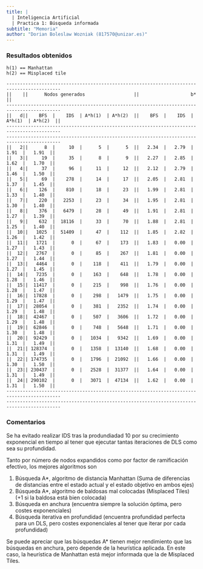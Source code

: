 ```yaml
---
title: |
  | Inteligencia Artificial
  | Practica 1: Búsqueda informada
subtitle: "Memoria"
author: "Dorian Boleslaw Wozniak (817570@unizar.es)"
---
```


### Resultados obtenidos

```
h(1) == Manhattan
h(2) == Misplaced tile

------------------------------------------------------------------------------------------
||    ||      Nodos generados                  ||                   b*                  ||
------------------------------------------------------------------------------------------
||   d||    BFS  |    IDS  | A*h(1)  | A*h(2)  ||    BFS  |    IDS  | A*h(1)  | A*h(2)  ||
------------------------------------------------------------------------------------------
------------------------------------------------------------------------------------------
||   2||      8  |     10  |      5  |      5  ||   2.34  |   2.79  |   1.91  |   1.91  ||
||   3||     19  |     35  |      8  |      9  ||   2.27  |   2.85  |   1.62  |   1.70  ||
||   4||     37  |     96  |     11  |     12  ||   2.12  |   2.79  |   1.46  |   1.50  ||
||   5||     69  |    278  |     14  |     17  ||   2.05  |   2.81  |   1.37  |   1.45  ||
||   6||    126  |    810  |     18  |     23  ||   1.99  |   2.81  |   1.33  |   1.40  ||
||   7||    220  |   2253  |     23  |     34  ||   1.95  |   2.81  |   1.30  |   1.40  ||
||   8||    376  |   6479  |     28  |     49  ||   1.91  |   2.81  |   1.27  |   1.39  ||
||   9||    632  |  18116  |     33  |     70  ||   1.88  |   2.81  |   1.25  |   1.40  ||
||  10||   1025  |  51409  |     47  |    112  ||   1.85  |   2.82  |   1.26  |   1.42  ||
||  11||   1721  |      0  |     67  |    173  ||   1.83  |   0.00  |   1.27  |   1.43  ||
||  12||   2767  |      0  |     85  |    267  ||   1.81  |   0.00  |   1.27  |   1.44  ||
||  13||   4464  |      0  |    118  |    411  ||   1.79  |   0.00  |   1.27  |   1.45  ||
||  14||   7235  |      0  |    163  |    648  ||   1.78  |   0.00  |   1.28  |   1.46  ||
||  15||  11417  |      0  |    215  |    998  ||   1.76  |   0.00  |   1.28  |   1.47  ||
||  16||  17828  |      0  |    298  |   1479  ||   1.75  |   0.00  |   1.29  |   1.47  ||
||  17||  28054  |      0  |    381  |   2352  ||   1.74  |   0.00  |   1.29  |   1.48  ||
||  18||  42467  |      0  |    507  |   3606  ||   1.72  |   0.00  |   1.29  |   1.48  ||
||  19||  62846  |      0  |    748  |   5648  ||   1.71  |   0.00  |   1.30  |   1.48  ||
||  20||  92429  |      0  |   1034  |   9342  ||   1.69  |   0.00  |   1.31  |   1.49  ||
||  21|| 128374  |      0  |   1358  |  13140  ||   1.68  |   0.00  |   1.31  |   1.49  ||
||  22|| 174735  |      0  |   1796  |  21092  ||   1.66  |   0.00  |   1.30  |   1.50  ||
||  23|| 230437  |      0  |   2528  |  31377  ||   1.64  |   0.00  |   1.31  |   1.49  ||
||  24|| 290102  |      0  |   3071  |  47134  ||   1.62  |   0.00  |   1.31  |   1.50  ||
------------------------------------------------------------------------------------------
------------------------------------------------------------------------------------------
```

### Comentarios

Se ha evitado realizar IDS tras la produndiadad 10 por su crecimiento exponencial en tiempo al tener que ejecutar tantas iteraciones de DLS como sea su profundidad.

Tanto por número de nodos expandidos como por factor de ramificación efectivo, los mejores algoritmos son

1. Búsqueda A*, algoritmo de distancia Manhattan (Suma de diferencias de distancias entre el estado actual y el estado objetivo en ambos ejes)
2. Búsqueda A*, algoritmo de baldosas mal colocadas (Misplaced Tiles) (+1 si la baldosa está bien colocada)
3. Búsqueda en anchura (encuentra siempre la solución óptima, pero costes exponenciales)
4. Búsqueda iterativa en profundidad (encuentra profundidad perfecta para un DLS, pero costes exponenciales al tener que iterar por cada profundidad)

Se puede apreciar que las búsquedas A* tienen mejor rendimiento que las búsquedas en anchura, pero depende de la heurística aplicada. En este caso, la heurística de Manhattan está mejor informada que la de Misplaced Tiles.